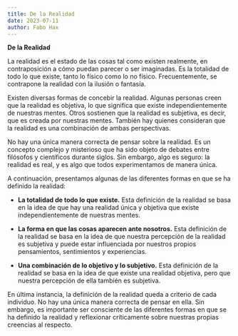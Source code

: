 ```yaml
---
title: De la Realidad 
date: 2023-07-11
author: Fabo Hax
---
```


**De la Realidad**

La realidad es el estado de las cosas tal como existen realmente, en contraposición a cómo puedan parecer o ser imaginadas. Es la totalidad de todo lo que existe, tanto lo físico como lo no físico. Frecuentemente, se contrapone la realidad con la ilusión o fantasía.

Existen diversas formas de concebir la realidad. Algunas personas creen que la realidad es objetiva, lo que significa que existe independientemente de nuestras mentes. Otros sostienen que la realidad es subjetiva, es decir, que es creada por nuestras mentes. También hay quienes consideran que la realidad es una combinación de ambas perspectivas.

No hay una única manera correcta de pensar sobre la realidad. Es un concepto complejo y misterioso que ha sido objeto de debates entre filósofos y científicos durante siglos. Sin embargo, algo es seguro: la realidad es real, y es algo que todos experimentamos de manera única.

A continuación, presentamos algunas de las diferentes formas en que se ha definido la realidad:

* **La totalidad de todo lo que existe.** Esta definición de la realidad se basa en la idea de que hay una realidad única y objetiva que existe independientemente de nuestras mentes.

* **La forma en que las cosas aparecen ante nosotros.** Esta definición de la realidad se basa en la idea de que nuestra percepción de la realidad es subjetiva y puede estar influenciada por nuestros propios pensamientos, sentimientos y experiencias.

* **Una combinación de lo objetivo y lo subjetivo.** Esta definición de la realidad se basa en la idea de que existe una realidad objetiva, pero que nuestra percepción de ella también es subjetiva.

En última instancia, la definición de la realidad queda a criterio de cada individuo. No hay una única manera correcta de pensar en ella. Sin embargo, es importante ser consciente de las diferentes formas en que se ha definido la realidad y reflexionar críticamente sobre nuestras propias creencias al respecto.